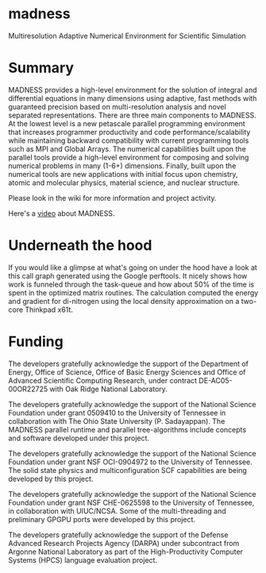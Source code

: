 madness
=======

Multiresolution Adaptive Numerical Environment for Scientific Simulation

# Summary

MADNESS provides a high-level environment for the solution of integral and differential equations in many dimensions using adaptive, fast methods with guaranteed precision based on multi-resolution analysis and novel separated representations. There are three main components to MADNESS. At the lowest level is a new petascale parallel programming environment that increases programmer productivity and code performance/scalability while maintaining backward compatibility with current programming tools such as MPI and Global Arrays. The numerical capabilities built upon the parallel tools provide a high-level environment for composing and solving numerical problems in many (1-6+) dimensions. Finally, built upon the numerical tools are new applications with initial focus upon chemistry, atomic and molecular physics, material science, and nuclear structure.

Please look in the wiki for more information and project activity.

Here's a [video](http://www.youtube.com/watch?v=dBwWjmf5Tic) about MADNESS.

# Underneath the hood
If you would like a glimpse at what's going on under the hood have a look at this call graph generated using the Google perftools. It nicely shows how work is funneled through the task-queue and how about 50% of the time is spent in the optimized matrix routines. The calculation computed the energy and gradient for di-nitrogen using the local density approximation on a two-core Thinkpad x61t.

# Funding
The developers gratefully acknowledge the support of the Department of Energy, Office of Science, Office of Basic Energy Sciences and Office of Advanced Scientific Computing Research, under contract DE-AC05-00OR22725 with Oak Ridge National Laboratory.

The developers gratefully acknowledge the support of the National Science Foundation under grant 0509410 to the University of Tennessee in collaboration with The Ohio State University (P. Sadayappan). The MADNESS parallel runtime and parallel tree-algorithms include concepts and software developed under this project.

The developers gratefully acknowledge the support of the National Science Foundation under grant NSF OCI-0904972 to the University of Tennessee. The solid state physics and multiconfiguration SCF capabilities are being developed by this project.

The developers gratefully acknowledge the support of the National Science Foundation under grant NSF CHE-0625598 to the University of Tennessee, in collaboration with UIUC/NCSA. Some of the multi-threading and preliminary GPGPU ports were developed by this project.

The developers gratefully acknowledge the support of the Defense Advanced Research Projects Agency (DARPA) under subcontract from Argonne National Laboratory as part of the High-Productivity Computer Systems (HPCS) language evaluation project.

